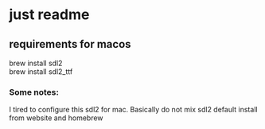 # just readme

## requirements for macos
brew install sdl2<br>
brew install sdl2_ttf<br>

### Some notes:
I tired to configure this sdl2 for mac. Basically do not mix sdl2 default install from website and homebrew<br>